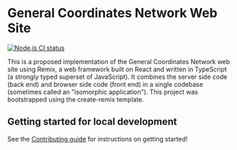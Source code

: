 # General Coordinates Network Web Site

[![Node.js CI status](https://github.com/tachgsfc/www.gcn.gsfc.nasa.gov/workflows/Node.js%20CI/badge.svg)](https://github.com/tachgsfc/www.gcn.gsfc.nasa.gov/actions)

This is a proposed implementation of the General Coordinates Network web site using Remix, a web framework built on React and written in TypeScript (a strongly typed superset of JavaScript). It combines the server side code (back end) and browser side code (front end) in a single codebase (sometimes called an "isomorphic application"). This project was bootstrapped using the create-remix template.

## Getting started for local development

See the [Contributing guide](https://d43fqxexhj.execute-api.us-east-1.amazonaws.com/docs/contributing) for instructions on getting started!
